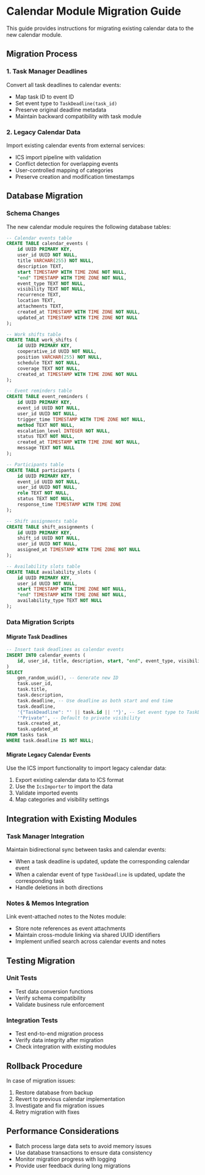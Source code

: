 # Calendar Module Migration Guide

This guide provides instructions for migrating existing calendar data to the new calendar module.

## Migration Process

### 1. Task Manager Deadlines

Convert all task deadlines to calendar events:
- Map task ID to event ID
- Set event type to `TaskDeadline(task_id)`
- Preserve original deadline metadata
- Maintain backward compatibility with task module

### 2. Legacy Calendar Data

Import existing calendar events from external services:
- ICS import pipeline with validation
- Conflict detection for overlapping events
- User-controlled mapping of categories
- Preserve creation and modification timestamps

## Database Migration

### Schema Changes

The new calendar module requires the following database tables:

```sql
-- Calendar events table
CREATE TABLE calendar_events (
    id UUID PRIMARY KEY,
    user_id UUID NOT NULL,
    title VARCHAR(255) NOT NULL,
    description TEXT,
    start TIMESTAMP WITH TIME ZONE NOT NULL,
    "end" TIMESTAMP WITH TIME ZONE NOT NULL,
    event_type TEXT NOT NULL,
    visibility TEXT NOT NULL,
    recurrence TEXT,
    location TEXT,
    attachments TEXT,
    created_at TIMESTAMP WITH TIME ZONE NOT NULL,
    updated_at TIMESTAMP WITH TIME ZONE NOT NULL
);

-- Work shifts table
CREATE TABLE work_shifts (
    id UUID PRIMARY KEY,
    cooperative_id UUID NOT NULL,
    position VARCHAR(255) NOT NULL,
    schedule TEXT NOT NULL,
    coverage TEXT NOT NULL,
    created_at TIMESTAMP WITH TIME ZONE NOT NULL
);

-- Event reminders table
CREATE TABLE event_reminders (
    id UUID PRIMARY KEY,
    event_id UUID NOT NULL,
    user_id UUID NOT NULL,
    trigger_time TIMESTAMP WITH TIME ZONE NOT NULL,
    method TEXT NOT NULL,
    escalation_level INTEGER NOT NULL,
    status TEXT NOT NULL,
    created_at TIMESTAMP WITH TIME ZONE NOT NULL,
    message TEXT NOT NULL
);

-- Participants table
CREATE TABLE participants (
    id UUID PRIMARY KEY,
    event_id UUID NOT NULL,
    user_id UUID NOT NULL,
    role TEXT NOT NULL,
    status TEXT NOT NULL,
    response_time TIMESTAMP WITH TIME ZONE
);

-- Shift assignments table
CREATE TABLE shift_assignments (
    id UUID PRIMARY KEY,
    shift_id UUID NOT NULL,
    user_id UUID NOT NULL,
    assigned_at TIMESTAMP WITH TIME ZONE NOT NULL
);

-- Availability slots table
CREATE TABLE availability_slots (
    id UUID PRIMARY KEY,
    user_id UUID NOT NULL,
    start TIMESTAMP WITH TIME ZONE NOT NULL,
    "end" TIMESTAMP WITH TIME ZONE NOT NULL,
    availability_type TEXT NOT NULL
);
```

### Data Migration Scripts

#### Migrate Task Deadlines

```sql
-- Insert task deadlines as calendar events
INSERT INTO calendar_events (
    id, user_id, title, description, start, "end", event_type, visibility, created_at, updated_at
)
SELECT 
    gen_random_uuid(), -- Generate new ID
    task.user_id,
    task.title,
    task.description,
    task.deadline, -- Use deadline as both start and end time
    task.deadline,
    '{"TaskDeadline": "' || task.id || '"}', -- Set event type to TaskDeadline
    '"Private"', -- Default to private visibility
    task.created_at,
    task.updated_at
FROM tasks task
WHERE task.deadline IS NOT NULL;
```

#### Migrate Legacy Calendar Events

Use the ICS import functionality to import legacy calendar data:
1. Export existing calendar data to ICS format
2. Use the `IcsImporter` to import the data
3. Validate imported events
4. Map categories and visibility settings

## Integration with Existing Modules

### Task Manager Integration

Maintain bidirectional sync between tasks and calendar events:
- When a task deadline is updated, update the corresponding calendar event
- When a calendar event of type `TaskDeadline` is updated, update the corresponding task
- Handle deletions in both directions

### Notes & Memos Integration

Link event-attached notes to the Notes module:
- Store note references as event attachments
- Maintain cross-module linking via shared UUID identifiers
- Implement unified search across calendar events and notes

## Testing Migration

### Unit Tests

- Test data conversion functions
- Verify schema compatibility
- Validate business rule enforcement

### Integration Tests

- Test end-to-end migration process
- Verify data integrity after migration
- Check integration with existing modules

## Rollback Procedure

In case of migration issues:

1. Restore database from backup
2. Revert to previous calendar implementation
3. Investigate and fix migration issues
4. Retry migration with fixes

## Performance Considerations

- Batch process large data sets to avoid memory issues
- Use database transactions to ensure data consistency
- Monitor migration progress with logging
- Provide user feedback during long migrations